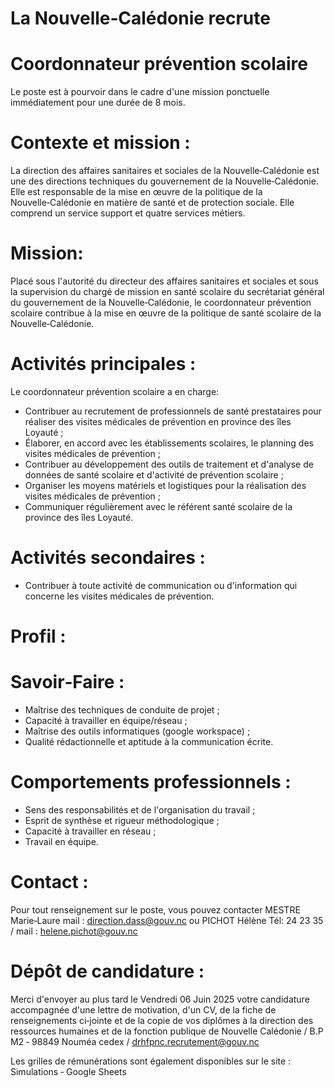 # La Nouvelle‑Calédonie recrute

# Coordonnateur prévention scolaire

Le poste est à pourvoir dans le cadre d'une mission ponctuelle immédiatement pour une durée de 8 mois.

# Contexte et mission :

La direction des affaires sanitaires et sociales de la Nouvelle‑Calédonie est une des directions techniques du gouvernement de la Nouvelle‑Calédonie. Elle est responsable de la mise en œuvre de la politique de la Nouvelle‑Calédonie en matière de santé et de protection sociale. Elle comprend un service support et quatre services métiers.

# Mission:

Placé sous l'autorité du directeur des affaires sanitaires et sociales et sous la supervision du chargé de mission en santé scolaire du secrétariat général du gouvernement de la Nouvelle‑Calédonie, le coordonnateur prévention scolaire contribue à la mise en œuvre de la politique de santé scolaire de la Nouvelle‑Calédonie.

# Activités principales :

Le coordonnateur prévention scolaire a en charge:

- Contribuer au recrutement de professionnels de santé prestataires pour réaliser des visites médicales de prévention en province des îles Loyauté ;
- Élaborer, en accord avec les établissements scolaires, le planning des visites médicales de prévention ;
- Contribuer au développement des outils de traitement et d'analyse de données de santé scolaire et d'activité de prévention scolaire ;
- Organiser les moyens matériels et logistiques pour la réalisation des visites médicales de prévention ;
- Communiquer régulièrement avec le référent santé scolaire de la province des îles Loyauté.

# Activités secondaires :

- Contribuer à toute activité de communication ou d'information qui concerne les visites médicales de prévention.

# Profil :

# Savoir‑Faire :

- Maîtrise des techniques de conduite de projet ;
- Capacité à travailler en équipe/réseau ;
- Maîtrise des outils informatiques (google workspace) ;
- Qualité rédactionnelle et aptitude à la communication écrite.

# Comportements professionnels :

- Sens des responsabilités et de l'organisation du travail ;
- Esprit de synthèse et rigueur méthodologique ;
- Capacité à travailler en réseau ;
- Travail en équipe.

# Contact :

Pour tout renseignement sur le poste, vous pouvez contacter MESTRE Marie‑Laure mail : direction.dass@gouv.nc ou PICHOT Hélène Tél: 24 23 35 / mail : helene.pichot@gouv.nc

# Dépôt de candidature :

Merci d'envoyer au plus tard le Vendredi 06 Juin 2025 votre candidature accompagnée d'une lettre de motivation, d'un CV, de la fiche de renseignements ci‑jointe et de la copie de vos diplômes à la direction des ressources humaines et de la fonction publique de Nouvelle Calédonie / B.P M2 ‑ 98849 Nouméa cedex / drhfpnc.recrutement@gouv.nc

Les grilles de rémunérations sont également disponibles sur le site : Simulations ‑ Google Sheets
